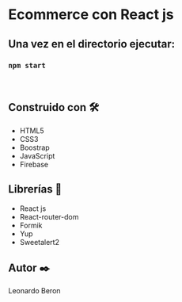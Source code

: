 # Ecommerce con React js


## Una vez en el directorio ejecutar:
### `npm start`
<br>

## Construido con 🛠️
- HTML5
- CSS3
- Boostrap
- JavaScript
- Firebase

## Librerías 📖
- React js
- React-router-dom
- Formik
- Yup
- Sweetalert2

## Autor ✒️
Leonardo Beron